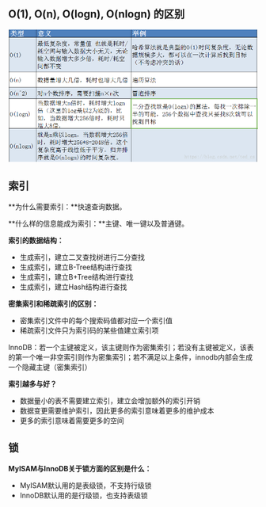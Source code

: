 ## O(1), O(n), O(logn), O(nlogn) 的区别

![](./images/20180928135003419.png)

## 索引

**为什么需要索引：**快速查询数据。

**什么样的信息能成为索引：**主键、唯一键以及普通键。

**索引的数据结构：**

- 生成索引，建立二叉查找树进行二分查找
- 生成索引，建立B-Tree结构进行查找
- 生成索引，建立B+Tree结构进行查找
- 生成索引，建立Hash结构进行查找

**密集索引和稀疏索引的区别：**

- 密集索引文件中的每个搜索码值都对应一个索引值
- 稀疏索引文件只为索引码的某些值建立索引项

InnoDB：若一个主键被定义，该主键则作为密集索引；若没有主键被定义，该表的第一个唯一非空索引则作为密集索引；若不满足以上条件，innodb内部会生成一个隐藏主键（密集索引）

**索引越多与好？**

- 数据量小的表不需要建立索引，建立会增加额外的索引开销
- 数据变更需要维护索引，因此更多的索引意味着更多的维护成本
- 更多的索引意味着需要更多的空间

## 锁

**MyISAM与InnoDB关于锁方面的区别是什么：**

- MyISAM默认用的是表级锁，不支持行级锁
- InnoDB默认用的是行级锁，也支持表级锁

